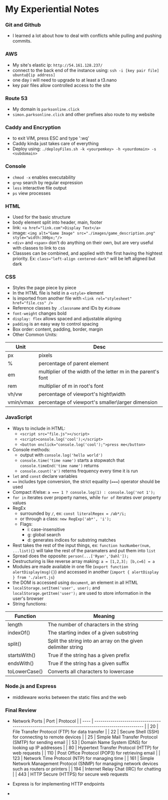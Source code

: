 # My Experiential Notes

### Git and Github
- I learned a lot about how to deal with conflicts while pulling and pushing commits.

### AWS
- My site's elastic ip: `http://54.161.128.237/`
- connect to the back end of the instance using: `ssh -i [key pair file] ubuntu@[ip address]`
- one day i will need to upgrade to at least a t3.nano
- key pair files allow controlled access to the site

### Route 53
- My domain is `parksonline.click`
- `simon.parksonline.click` and other prefixes also route to my website

### Caddy and Encryption
- to exit VIM, press ESC and type ':wq'
- Caddy kinda just takes care of everything
- Deploy using: `./deployFiles.sh -k <yourpemkey> -h <yourdomain> -s <subdomain>`

### Console
- `chmod -x` enables executability
- `grep` search by regular expression
- `less` interactive file output
- `ps` view processes

### HTML
- Used for the basic structure
- body element split into header, main, footer
- link: `<a href="link.com">Display Text</a>`
- image: `<img alt="Game Image" src="./images/game_description.png" style="width:300px;"/>`
- `<div>` and `<span>` don't do anything on their own, but are very useful with classes to link to css
- Classses can be combined, and applied with the first having the hightest priority. Ex: `class="left-align centered-dark"` will be left aligned but dark

### CSS
- Styles the page piece by piece
- In the HTML file is held in a `<style>` element
- Is imported from another file with `<link rel="stylesheet" href="file.css" />`
- Reference classes by `.classname` and IDs by `#idname`
- `font-weight` changes bold
- `display: flex` allows spaced and adjustable aligning
- `padding` is an easy way to control spacing
- Box order: content, padding, border, margin
- Other Common Units:

| Unit | Desc |
| ----- | ----- |
| px | pixels |
| % | percentage of parent element |
| em | multiplier of the width of the letter m in the parent's font |
| rem | multiplier of m in root's font |
| vh/vw | percentage of viewport's hight\width |
| vmin/vmax | percentage of viewport's smaller\larger dimension |


### JavaScript
- Ways to include in HTML:
  - `<script src="file.js"></script>`
  - `<script>console.log('cool');</script>`
  - `<button onclick="console.log('cool');">press me</button>`
- Console methods:
  - output with `console.log('hello world')`
  - `console.time('time name')` starts a stopwatch that `console.timeEnd('time name')` returns
  - `console.count('a')` reterns frequency every time it is run
- `let` and `const` declare variables
- `==` includes type conversion, the strict equality (`===`) operator should be used
- Compact if/else: `a === 1 ? console.log(1) : console.log('not 1');`
- `for in` iterates over property names, while `for of` iterates over property values
- RegEx
  - surrounded by `/`, ex: `const literalRegex = /ab*/i;`
  - or through a class: `new RegExp('ab*', 'i');`
  - Flags:
    - i: case-insensitive
    - g: global search
    - d: generates indices for substring matches
- Rest takes the rest of the input things, ex: `function hasNumber(num, ...list){}` will take the rest of the paramaters and put them into `list`
- Spread does the opposite: `person(...['Ryan','Dahl']);`
- Destructuring is like reverse array making: `a = [1,2,3]; [b,c=6] = a`
- Modules are made available in one file (`export function alertDisplay(msg){}`) and accessed in another (`import { alertDisplay } from './alert.js`)
- the DOM is accessed using `document`, an element in all HTML
- `localStorage.setItem('user', user);` and `localStorage.getItem('user');` are used to store information in the user's browser
- String functions:

| Function      | Meaning                                                      |
| ------------- | ------------------------------------------------------------ |
| length        | The number of characters in the string                       |
| indexOf()     | The starting index of a given substring                      |
| split()       | Split the string into an array on the given delimiter string |
| startsWith()  | True if the string has a given prefix                        |
| endsWith()    | True if the string has a given suffix                        |
| toLowerCase() | Converts all characters to lowercase                         |

### Node.js and Express
- middleware works between the static files and the web

### Final Review
- Network Ports
| Port | Protocol                                                                                           |
| ---- | -------------------------------------------------------------------------------------------------- |
| 20   | File Transfer Protocol (FTP) for data transfer                                                     |
| 22   | Secure Shell (SSH) for connecting to remote devices                                                |
| 25   | Simple Mail Transfer Protocol (SMTP) for sending email                                             |
| 53   | Domain Name System (DNS) for looking up IP addresses                                               |
| 80   | Hypertext Transfer Protocol (HTTP) for web requests                                                |
| 110  | Post Office Protocol (POP3) for retrieving email                                                   |
| 123  | Network Time Protocol (NTP) for managing time                                                      |
| 161  | Simple Network Management Protocol (SNMP) for managing network devices such as routers or printers |
| 194  | Internet Relay Chat (IRC) for chatting                                                             |
| 443  | HTTP Secure (HTTPS) for secure web requests 

- Express is for implementing HTTP endpoints
- 





